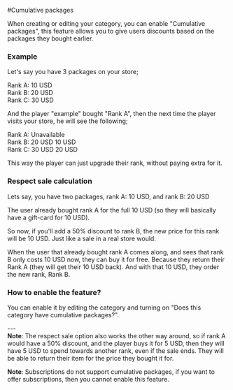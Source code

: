 #Cumulative packages

When creating or editing your category, you can enable "Cumulative packages", this feature allows you to give users discounts based on the packages they bought earlier.

### Example
Let's say you have 3 packages on your store;

Rank A: 10 USD  
Rank B: 20 USD  
Rank C: 30 USD  
  
And the player "example" bought "Rank A", then the next time the player visits your store, he will see the following;   
  
Rank A: Unavailable  
Rank B: 20 USD 10 USD   
Rank C: 30 USD 20 USD  
  
This way the player can just upgrade their rank, without paying extra for it.

### Respect sale calculation

Lets say, you have two packages, rank A: 10 USD, and rank B: 20 USD

The user already bought rank A for the full 10 USD (so they will basically have a gift-card for 10 USD).

So now, if you'll add a 50% discount to rank B, the new price for this rank will be 10 USD. Just like a sale in a real store would.

When the user that already bought rank A comes along, and sees that rank B only costs 10 USD now, they can buy it for free. Because they return their Rank A (they will get their 10 USD back). And with that 10 USD, they order the new rank, Rank B.

### How to enable the feature?
You can enable it by editing the category and turning on "Does this category have cumulative packages?".

\---  
**Note**: The respect sale option also works the other way around, so if rank A would have a 50% discount, and the player buys it for 5 USD, then they will have 5 USD to spend towards another rank, even if the sale ends. They will be able to return their item for the price they bought it for.

**Note**: Subscriptions do not support cumulative packages, if you want to offer subscriptions, then you cannot enable this feature.
